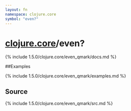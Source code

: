 ```yaml
---
layout: fn
namespace: clojure.core
symbol: "even?"
---
```


# [clojure.core](../)/even?

{% include 1.5.0/clojure.core/even_qmark/docs.md %}

##Examples

{% include 1.5.0/clojure.core/even_qmark/examples.md %}
## Source
{% include 1.5.0/clojure.core/even_qmark/src.md %}

